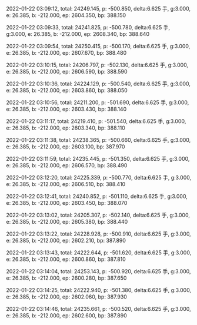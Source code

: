 2022-01-22 03:09:12, total: 24249.145, p: -500.850, delta:6.625 手, g:3.000, e: 26.385, b: -212.000, ep: 2604.350, bp: 388.150

2022-01-22 03:09:33, total: 24241.825, p: -500.780, delta:6.625 手, g:3.000, e: 26.385, b: -212.000, ep: 2608.340, bp: 388.640

2022-01-22 03:09:54, total: 24250.415, p: -500.170, delta:6.625 手, g:3.000, e: 26.385, b: -212.000, ep: 2607.670, bp: 388.480

2022-01-22 03:10:15, total: 24206.797, p: -502.130, delta:6.625 手, g:3.000, e: 26.385, b: -212.000, ep: 2606.590, bp: 388.590

2022-01-22 03:10:36, total: 24224.129, p: -500.540, delta:6.625 手, g:3.000, e: 26.385, b: -212.000, ep: 2603.860, bp: 388.050

2022-01-22 03:10:56, total: 24211.200, p: -501.690, delta:6.625 手, g:3.000, e: 26.385, b: -212.000, ep: 2603.430, bp: 388.140

2022-01-22 03:11:17, total: 24219.410, p: -501.540, delta:6.625 手, g:3.000, e: 26.385, b: -212.000, ep: 2603.340, bp: 388.110

2022-01-22 03:11:38, total: 24238.365, p: -500.660, delta:6.625 手, g:3.000, e: 26.385, b: -212.000, ep: 2603.100, bp: 387.970

2022-01-22 03:11:59, total: 24235.445, p: -501.350, delta:6.625 手, g:3.000, e: 26.385, b: -212.000, ep: 2606.570, bp: 388.490

2022-01-22 03:12:20, total: 24225.339, p: -500.770, delta:6.625 手, g:3.000, e: 26.385, b: -212.000, ep: 2606.510, bp: 388.410

2022-01-22 03:12:41, total: 24240.852, p: -501.110, delta:6.625 手, g:3.000, e: 26.385, b: -212.000, ep: 2603.450, bp: 388.070

2022-01-22 03:13:02, total: 24205.307, p: -502.140, delta:6.625 手, g:3.000, e: 26.385, b: -212.000, ep: 2605.380, bp: 388.440

2022-01-22 03:13:22, total: 24228.928, p: -500.910, delta:6.625 手, g:3.000, e: 26.385, b: -212.000, ep: 2602.210, bp: 387.890

2022-01-22 03:13:43, total: 24222.644, p: -501.620, delta:6.625 手, g:3.000, e: 26.385, b: -212.000, ep: 2600.860, bp: 387.810

2022-01-22 03:14:04, total: 24253.143, p: -500.920, delta:6.625 手, g:3.000, e: 26.385, b: -212.000, ep: 2600.280, bp: 387.650

2022-01-22 03:14:25, total: 24222.940, p: -501.380, delta:6.625 手, g:3.000, e: 26.385, b: -212.000, ep: 2602.060, bp: 387.930

2022-01-22 03:14:46, total: 24235.661, p: -500.520, delta:6.625 手, g:3.000, e: 26.385, b: -212.000, ep: 2602.600, bp: 387.890